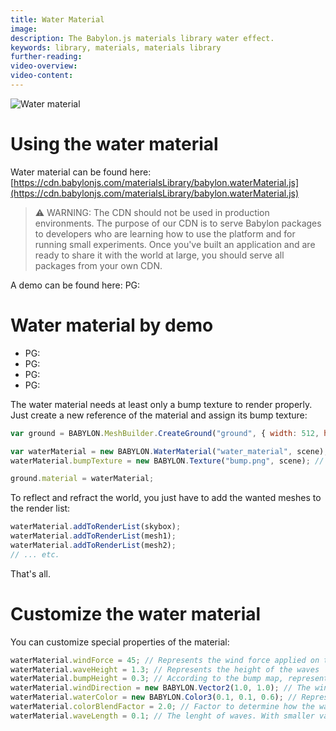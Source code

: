 ```yaml
---
title: Water Material
image:
description: The Babylon.js materials library water effect.
keywords: library, materials, materials library
further-reading:
video-overview:
video-content:
---
```


![Water material](/img/extensions/materials/water.jpg)

# Using the water material

Water material can be found here: [https://cdn.babylonjs.com/materialsLibrary/babylon.waterMaterial.js](https://cdn.babylonjs.com/materialsLibrary/babylon.waterMaterial.js)

> ⚠️ WARNING: The CDN should not be used in production environments. The purpose of our CDN is to serve Babylon packages to developers who are learning how to use the platform and for running small experiments. Once you've built an application and are ready to share it with the world at large, you should serve all packages from your own CDN.

A demo can be found here: PG: <Playground id="#1SLLOJ#20" title="Water Material" description="Example of water material"/>

# Water material by demo

- PG: <Playground id="#1SLLOJ#15" title="Water Material" description="Calm lake"/>
- PG: <Playground id="#1SLLOJ#17" title="Water Material" description="Ocean, play with waves"/>
- PG: <Playground id="#1SLLOJ#18" title="Water Material" description="Deep water, play with water color"/>
- PG: <Playground id="#1SLLOJ#19" title="Water Material" description="Beach"/>

The water material needs at least only a bump texture to render properly.
Just create a new reference of the material and assign its bump texture:

```javascript
var ground = BABYLON.MeshBuilder.CreateGround("ground", { width: 512, height: 512, subdivisions: 32 }, scene);

var waterMaterial = new BABYLON.WaterMaterial("water_material", scene);
waterMaterial.bumpTexture = new BABYLON.Texture("bump.png", scene); // Set the bump texture

ground.material = waterMaterial;
```

To reflect and refract the world, you just have to add the wanted meshes to the render list:

```javascript
waterMaterial.addToRenderList(skybox);
waterMaterial.addToRenderList(mesh1);
waterMaterial.addToRenderList(mesh2);
// ... etc.
```

That's all.

# Customize the water material

You can customize special properties of the material:

```javascript
waterMaterial.windForce = 45; // Represents the wind force applied on the water surface
waterMaterial.waveHeight = 1.3; // Represents the height of the waves
waterMaterial.bumpHeight = 0.3; // According to the bump map, represents the pertubation of reflection and refraction
waterMaterial.windDirection = new BABYLON.Vector2(1.0, 1.0); // The wind direction on the water surface (on width and height)
waterMaterial.waterColor = new BABYLON.Color3(0.1, 0.1, 0.6); // Represents the water color mixed with the reflected and refracted world
waterMaterial.colorBlendFactor = 2.0; // Factor to determine how the water color is blended with the reflected and refracted world
waterMaterial.waveLength = 0.1; // The lenght of waves. With smaller values, more waves are generated
```
